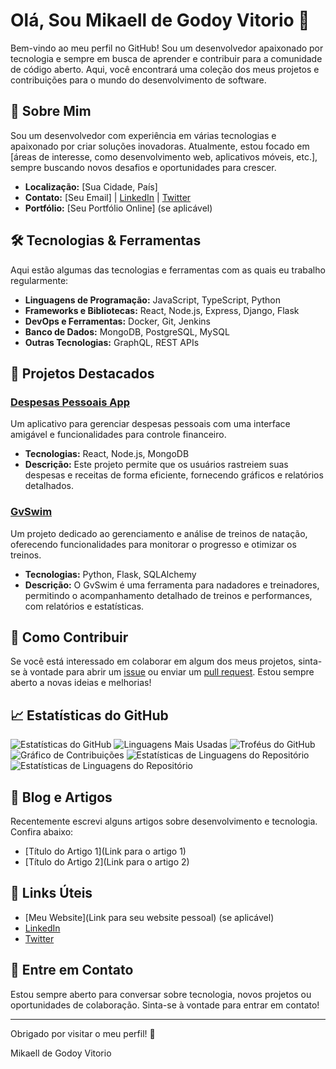 # Olá, Sou Mikaell de Godoy Vitorio 👋

Bem-vindo ao meu perfil no GitHub! Sou um desenvolvedor apaixonado por tecnologia e sempre em busca de aprender e contribuir para a comunidade de código aberto. Aqui, você encontrará uma coleção dos meus projetos e contribuições para o mundo do desenvolvimento de software.

## 🚀 Sobre Mim

Sou um desenvolvedor com experiência em várias tecnologias e apaixonado por criar soluções inovadoras. Atualmente, estou focado em [áreas de interesse, como desenvolvimento web, aplicativos móveis, etc.], sempre buscando novos desafios e oportunidades para crescer.

- **Localização:** [Sua Cidade, País]
- **Contato:** [Seu Email] | [LinkedIn](https://www.linkedin.com/in/seuperfil) | [Twitter](https://twitter.com/seuperfil)
- **Portfólio:** [Seu Portfólio Online] (se aplicável)

## 🛠️ Tecnologias & Ferramentas

Aqui estão algumas das tecnologias e ferramentas com as quais eu trabalho regularmente:

- **Linguagens de Programação:** JavaScript, TypeScript, Python
- **Frameworks e Bibliotecas:** React, Node.js, Express, Django, Flask
- **DevOps e Ferramentas:** Docker, Git, Jenkins
- **Banco de Dados:** MongoDB, PostgreSQL, MySQL
- **Outras Tecnologias:** GraphQL, REST APIs

## 🌟 Projetos Destacados

### [Despesas Pessoais App](https://github.com/PyGodoy/DespesasPessoaisApp)
Um aplicativo para gerenciar despesas pessoais com uma interface amigável e funcionalidades para controle financeiro.
- **Tecnologias:** React, Node.js, MongoDB
- **Descrição:** Este projeto permite que os usuários rastreiem suas despesas e receitas de forma eficiente, fornecendo gráficos e relatórios detalhados.

### [GvSwim](https://github.com/PyGodoy/gvswim)
Um projeto dedicado ao gerenciamento e análise de treinos de natação, oferecendo funcionalidades para monitorar o progresso e otimizar os treinos.
- **Tecnologias:** Python, Flask, SQLAlchemy
- **Descrição:** O GvSwim é uma ferramenta para nadadores e treinadores, permitindo o acompanhamento detalhado de treinos e performances, com relatórios e estatísticas.

## 🔧 Como Contribuir

Se você está interessado em colaborar em algum dos meus projetos, sinta-se à vontade para abrir um [issue](https://github.com/PyGodoy/DespesasPessoaisApp/issues) ou enviar um [pull request](https://github.com/PyGodoy/gvswim/pulls). Estou sempre aberto a novas ideias e melhorias!

## 📈 Estatísticas do GitHub

![Estatísticas do GitHub](https://github-readme-stats.vercel.app/api?username=PyGodoy&show_icons=true&hide_title=false&hide=prs&count_private=true&theme=dark)
![Linguagens Mais Usadas](https://github-readme-stats.vercel.app/api/top-langs/?username=PyGodoy&layout=compact&theme=dark)
![Troféus do GitHub](https://github-profile-trophy.vercel.app/?username=PyGodoy&theme=dark&no-frame=true&no-bg=true&margin-w=4)
![Gráfico de Contribuições](https://activity-graph.herokuapp.com/graph?username=PyGodoy&theme=react-dark)
![Estatísticas de Linguagens do Repositório](https://github-readme-stats.vercel.app/api/pin/?username=PyGodoy&repo=DespesasPessoaisApp&theme=dark)
![Estatísticas de Linguagens do Repositório](https://github-readme-stats.vercel.app/api/pin/?username=PyGodoy&repo=gvswim&theme=dark)

## 📝 Blog e Artigos

Recentemente escrevi alguns artigos sobre desenvolvimento e tecnologia. Confira abaixo:

- [Título do Artigo 1](Link para o artigo 1)
- [Título do Artigo 2](Link para o artigo 2)

## 🔗 Links Úteis

- [Meu Website](Link para seu website pessoal) (se aplicável)
- [LinkedIn](https://www.linkedin.com/in/seuperfil)
- [Twitter](https://twitter.com/seuperfil)

## 💬 Entre em Contato

Estou sempre aberto para conversar sobre tecnologia, novos projetos ou oportunidades de colaboração. Sinta-se à vontade para entrar em contato!

---

Obrigado por visitar o meu perfil! 🚀

Mikaell de Godoy Vitorio
